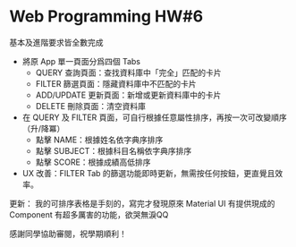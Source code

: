 # Web Programming HW#6

基本及進階要求皆全數完成

- 將原 App 單一頁面分爲四個 Tabs
    - QUERY       查詢頁面：查找資料庫中「完全」匹配的卡片
    - FILTER      篩選頁面：隱藏資料庫中不匹配的卡片
    - ADD/UPDATE  更新頁面：新增或更新資料庫中的卡片
    - DELETE      刪除頁面：清空資料庫
- 在 QUERY 及 FILTER 頁面，可自行根據任意屬性排序，再按一次可改變順序（升/降冪）
    - 點擊 NAME：根據姓名依字典序排序
    - 點擊 SUBJECT：根據科目名稱依字典序排序
    - 點擊 SCORE：根據成績高低排序
- UX 改善：FILTER Tab 的篩選功能即時更新，無需按任何按鈕，更直覺且效率。

更新：
我的可排序表格是手刻的，寫完才發現原來 Material UI 有提供現成的 Component <DataGrid /> 有超多厲害的功能，欲哭無淚QQ

感謝同學協助審閱，祝學期順利！     